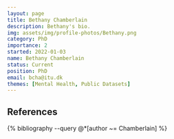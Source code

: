 ```yaml
---
layout: page
title: Bethany Chamberlain
description: Bethany's bio.
img: assets/img/profile-photos/Bethany.png
category: PhD
importance: 2
started: 2022-01-03
name: Bethany Chamberlain
status: Current
position: PhD
email: bcha@itu.dk
themes: [Mental Health, Public Datasets]
---
```


References
----------
<div class="publications">
  {% bibliography --query @*[author ~= Chamberlain] %}
</div>
